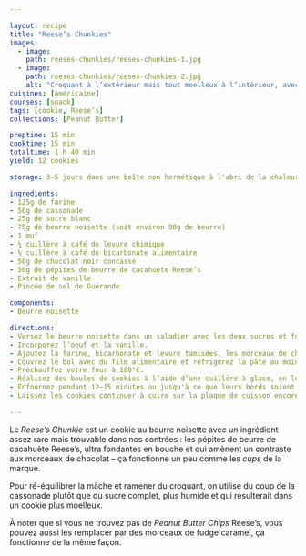 ```yaml
---

layout: recipe
title: "Reese’s Chunkies"
images:
  - image:
    path: reeses-chunkies/reeses-chunkies-1.jpg
  - image:
    path: reeses-chunkies/reeses-chunkies-2.jpg
    alt: "Croquant à l’extérieur mais tout moelleux à l’intérieur, avec des flaques de chocolat fondu." 
cuisines: [américaine]
courses: [snack]
tags: [cookie, Reese’s]
collections: [Peanut Butter]

preptime: 15 min
cooktime: 15 min
totaltime: 1 h 40 min
yield: 12 cookies

storage: 3–5 jours dans une boîte non hermétique à l'abri de la chaleur et la lumière, en utilisant du papier cuisson ou de l'essuie-tout pour les séparer en étages si besoin. 2–3 mois au congélateur.

ingredients:
- 125g de farine
- 50g de cassonade
- 25g de sucre blanc
- 75g de beurre noisette (soit environ 90g de beurre)
- 1 œuf
- ¼ cuillère à café de levure chimique
- ⅛ cuillère à café de bicarbonate alimentaire
- 50g de chocolat noir concassé
- 50g de pépites de beurre de cacahuète Reese’s
- Extrait de vanille
- Pincée de sel de Guérande

components:
- Beurre noisette

directions:
- Versez le beurre noisette dans un saladier avec les deux sucres et fouettez vigoureusement pour obtenir une belle crème.
- Incorporez l’oeuf et la vanille.
- Ajoutez la farine, bicarbonate et levure tamisées, les morceaux de chocolat, les pépites Reese’s, et le sel de Guérande, et incorporez-les à la maryse sans trop travailler la pâte.
- Couvrez le bol avec du film alimentaire et réfrigérez la pâte au moins 1 h au frigo.
- Préchauffez votre four à 180°C.
- Réalisez des boules de cookies à l’aide d’une cuillère à glace, en les espaçant bien les unes des autres sur la plaque de cuisson – ils vont doubler de taille –, puis écrasez-lez légèrement avec la paume de la main.
- Enfournez pendant 12–15 minutes ou jusqu'à ce que leurs bords soient légèrement dorés. 
- Laissez les cookies continuer à cuire sur la plaque de cuisson encore 10 minutes avant de les transférer sur une grille.

---
```


Le <i lang="en">Reese’s Chunkie</i> est un cookie au beurre noisette avec un ingrédient assez rare mais trouvable dans nos contrées&nbsp;: les pépites de beurre de cacahuète Reese’s, ultra fondantes en bouche et qui amènent un contraste aux morceaux de chocolat – ça fonctionne un peu comme les <i lang="en">cups</i> de la marque.

Pour ré-équilibrer la mâche et ramener du croquant, on utilise du coup de la cassonade plutôt que du sucre complet, plus humide et qui résulterait dans un cookie plus moelleux.

À noter que si vous ne trouvez pas de <i lang="en">Peanut Butter Chips</i> Reese’s, vous pouvez aussi les remplacer par des morceaux de fudge caramel, ça fonctionne de la même façon.